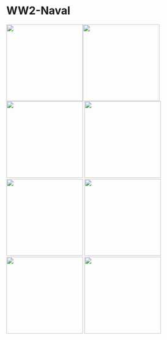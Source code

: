 # WW2-Naval

<img src="https://steamuserimages-a.akamaihd.net/ugc/2057637779209623660/00933CE6003022B46BF1760BA2656D93CF486E6E/?imw=637&imh=358&ima=fit&impolicy=Letterbox&imcolor=%23000000&letterbox=true" width="200px"><img src="https://steamuserimages-a.akamaihd.net/ugc/2057637779209635846/4E3B025E5FEDBDF4FE95CBED877956F3D5814CAE/?imw=637&imh=358&ima=fit&impolicy=Letterbox&imcolor=%23000000&letterbox=true" width="200px"><img src="https://steamuserimages-a.akamaihd.net/ugc/2057637779209636314/0EF0E9D0ECDC1EF4F4E9A6175AB32BF9BBCB8317/?imw=637&imh=358&ima=fit&impolicy=Letterbox&imcolor=%23000000&letterbox=true" width="200px">
<img src="https://steamuserimages-a.akamaihd.net/ugc/2057637779209648314/CA3C87AA94412C55E38EA74EE6D71F357EE155C8/?imw=637&imh=358&ima=fit&impolicy=Letterbox&imcolor=%23000000&letterbox=true" width="200px">
<img src="https://steamuserimages-a.akamaihd.net/ugc/2057637779209660496/89A845E89AAD2F52D1FD1F84F65E1134CB5FF196/?imw=637&imh=358&ima=fit&impolicy=Letterbox&imcolor=%23000000&letterbox=true" width="200px">
<img src="https://steamuserimages-a.akamaihd.net/ugc/2057637779209660196/1CE0BEAD7EB3BAA1B65D51EF3F3D9F33B886D880/?imw=637&imh=358&ima=fit&impolicy=Letterbox&imcolor=%23000000&letterbox=true" width="200px">
<img src="https://steamuserimages-a.akamaihd.net/ugc/2057637779209662047/7289DAEEE362C0BA4B9F8765AEA4B2B57543584B/?imw=637&imh=358&ima=fit&impolicy=Letterbox&imcolor=%23000000&letterbox=true" width="200px">
<img src="https://steamuserimages-a.akamaihd.net/ugc/2057637779209649196/594C028B0AE90C02C50062843CD32A160C5DC94B/?imw=637&imh=358&ima=fit&impolicy=Letterbox&imcolor=%23000000&letterbox=true" width="200px">
